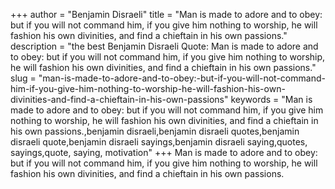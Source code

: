 +++
author = "Benjamin Disraeli"
title = "Man is made to adore and to obey: but if you will not command him, if you give him nothing to worship, he will fashion his own divinities, and find a chieftain in his own passions."
description = "the best Benjamin Disraeli Quote: Man is made to adore and to obey: but if you will not command him, if you give him nothing to worship, he will fashion his own divinities, and find a chieftain in his own passions."
slug = "man-is-made-to-adore-and-to-obey:-but-if-you-will-not-command-him-if-you-give-him-nothing-to-worship-he-will-fashion-his-own-divinities-and-find-a-chieftain-in-his-own-passions"
keywords = "Man is made to adore and to obey: but if you will not command him, if you give him nothing to worship, he will fashion his own divinities, and find a chieftain in his own passions.,benjamin disraeli,benjamin disraeli quotes,benjamin disraeli quote,benjamin disraeli sayings,benjamin disraeli saying,quotes, sayings,quote, saying, motivation"
+++
Man is made to adore and to obey: but if you will not command him, if you give him nothing to worship, he will fashion his own divinities, and find a chieftain in his own passions.
